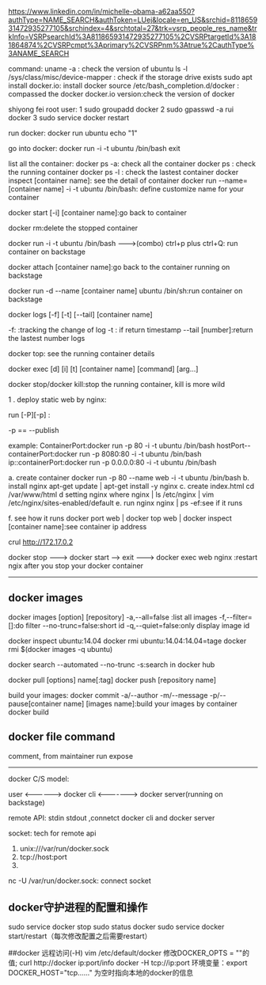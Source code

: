 https://www.linkedin.com/in/michelle-obama-a62aa550?authType=NAME_SEARCH&authToken=LUej&locale=en_US&srchid=811865931472935277105&srchindex=4&srchtotal=27&trk=vsrp_people_res_name&trkInfo=VSRPsearchId%3A811865931472935277105%2CVSRPtargetId%3A181864874%2CVSRPcmpt%3Aprimary%2CVSRPnm%3Atrue%2CauthType%3ANAME_SEARCH



command:
uname -a : check the version of ubuntu
ls -l /sys/class/misc/device-mapper : check if the storage drive exists
sudo apt install docker.io: install docker
source /etc/bash_completion.d/docker : compassed the docker
docker.io version:check the version of docker

shiyong fei root user:
1 sudo groupadd docker
2 sudo gpasswd -a rui docker
3 sudo service docker restart

run docker:
docker run ubuntu echo "1"

go into docker:
docker run -i -t ubuntu /bin/bash
exit 

list all the container:
docker ps -a: check all the container
docker ps : check the running container
docker ps -l : check the lastest container
docker inspect [container name]: see the detail of container
docker run --name=[container name] -i -t ubuntu /bin/bash: define customize name for your container

docker start [-i] [container name]:go back to container

docker rm:delete the stopped container

docker run -i -t ubuntu /bin/bash --->(combo) ctrl+p plus ctrl+Q: run container on backstage

docker attach [container name]:go back to the container running on backstage


docker run -d --name [container name] ubuntu /bin/sh:run container on backstage

docker logs [-f] [-t] [--tail] [container name]

-f: :tracking the change of log
-t : if return timestamp 
--tail [number]:return the lastest number logs

docker top: see the running container details

docker exec [d] [i] [t] [container name] [command] [arg...]

docker stop/docker kill:stop the running container, kill is more wild


1 . deploy static web by nginx:

run [-P][-p] :

-p == --publish

example: 
ContainerPort:docker run -p 80 -i -t ubuntu /bin/bash
hostPort--containerPort:docker run -p 8080:80 -i -t ubuntu /bin/bash
ip::containerPort:docker run -p 0.0.0.0:80 -i -t ubuntu /bin/bash


a. create container
docker run -p 80 --name web -i -t ubuntu /bin/bash
b. install nginx
apt-get update |  apt-get install -y nginx
c. create index.html
cd 	/var/www/html
d setting nginx
where nginx  | ls /etc/nginx | vim /etc/nginx/sites-enabled/default
e. run nginx
nginx | ps -ef:see if it runs

f. see how it runs
docker port web | docker top web | docker inspect [container name]:see container ip address

crul http://172.17.0.2

docker stop ---> docker start --> exit ---> docker exec web nginx :restart ngix after you stop your docker container





------------------------------

## docker images

docker images [option]  [repository]
-a,--all=false :list all images
-f,--filter=[]:do filter
--no-trunc=false:short id
-q,--quiet=false:only display image id

docker inspect ubuntu:14.04
docker rmi ubuntu:14.04:14.04=tage 
docker rmi $(docker images -q ubuntu)


docker search --automated  --no-trunc  -s:search in docker hub

docker pull [options] name[:tag]
docker push [repository name]


build your images:
docker commit -a/--author -m/--message -p/--pause[container name] [images name]:build your images by container 
docker build

## docker file command
comment, from maintainer run expose

---------------------------

docker C/S model:

user <------> docker cli <------->  docker server(running on backstage)

remote API: stdin stdout ,connetct docker cli and docker server

socket: tech for remote api
1. unix:///var/run/docker.sock
2. tcp://host:port
3. 


nc -U /var/run/docker.sock: connect socket


## docker守护进程的配置和操作
sudo service docker stop 
sudo status docker
sudo service docker start/restart（每次修改配置之后需要restart）

##docker 远程访问(-H)
vim /etc/default/docker
修改DOCKER_OPTS = ""的值;
curl http://docker ip:port/info
docker -H tcp://ip:port
环境变量：export DOCKER_HOST="tcp......"  为空时指向本地的docker的信息







